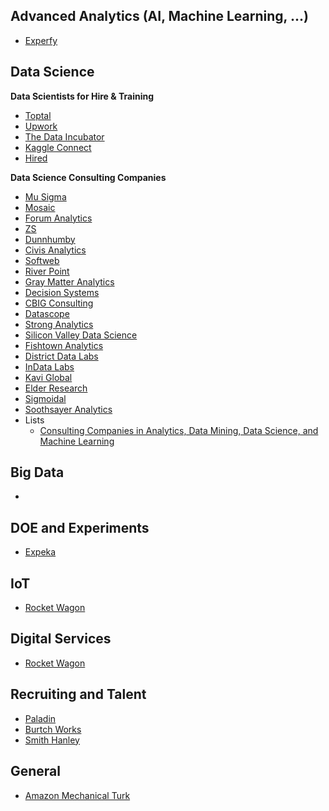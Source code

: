 ## Advanced Analytics (AI, Machine Learning, ...)
- [Experfy](https://www.experfy.com/)

## Data Science

**Data Scientists for Hire & Training**
- [Toptal](https://www.toptal.com/data-science)
- [Upwork](https://www.upwork.com/)
- [The Data Incubator](https://www.thedataincubator.com/)
- [Kaggle Connect](https://www.kaggle.com/host)
- [Hired](https://hired.com)

**Data Science Consulting Companies**
- [Mu Sigma](https://www.mu-sigma.com/)
- [Mosaic](http://www.mosaicdatascience.com/)
- [Forum Analytics](http://www.forumanalytics.com/)
- [ZS](https://www.zs.com/)
- [Dunnhumby](https://www.dunnhumby.com/)
- [Civis Analytics](https://www.civisanalytics.com/)
- [Softweb](http://www.softwebdatascience.com/)
- [River Point](http://riverpoint.com/)
- [Gray Matter Analytics](https://www.graymatteranalytics.com/)
- [Decision Systems](http://www.decisionsystems.com/)
- [CBIG Consulting](http://www.cbigconsulting.com/)
- [Datascope](https://datascopeanalytics.com/)
- [Strong Analytics](https://www.strong.io/)
- [Silicon Valley Data Science](https://svds.com/)
- [Fishtown Analytics](https://www.fishtownanalytics.com/)
- [District Data Labs](http://www.districtdatalabs.com/#data-science-consulting-services)
- [InData Labs](https://indatalabs.com/)
- [Kavi Global](https://www.kaviglobal.com/)
- [Elder Research](https://www.elderresearch.com/)
- [Sigmoidal](https://sigmoidal.io/)
- [Soothsayer Analytics](http://soothsayeranalytics.com/)
- Lists
    + [Consulting Companies in Analytics, Data Mining, Data Science, and Machine Learning](https://www.kdnuggets.com/companies/consulting.html)

## Big Data
- []()

## DOE and Experiments
- [Expeka](https://www.expeka.com/)

## IoT
- [Rocket Wagon](https://rw.co/)

## Digital Services
- [Rocket Wagon](https://rw.co/)

## Recruiting and Talent
- [Paladin](http://www.paladinstaff.com/)
- [Burtch Works](http://www.burtchworks.com/)
- [Smith Hanley](http://www.smithhanley.com/)

## General
- [Amazon Mechanical Turk](https://www.mturk.com/mturk/welcome)
